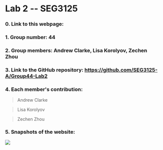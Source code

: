 # Lab 2 -- SEG3125

### 0. Link to this webpage: 
### 1. Group number: 44
### 2. Group members: Andrew Clarke, Lisa Korolyov, Zechen Zhou
### 3. Link to the GitHub repository: https://github.com/SEG3125-A/Group44-Lab2
### 4. Each member's contribution:

>Andrew Clarke

>Lisa Korolyov

>Zechen Zhou

### 5. Snapshots of the website: 
  ![](/Docs/Images/snapshot.png)